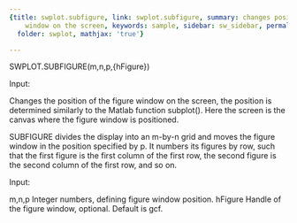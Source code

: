 ```yaml
---
{title: swplot.subfigure, link: swplot.subfigure, summary: changes position of figure
    window on the screen, keywords: sample, sidebar: sw_sidebar, permalink: swplot_subfigure.html,
  folder: swplot, mathjax: 'true'}

---
```

 
SWPLOT.SUBFIGURE(m,n,p,{hFigure})
 
Input:
 
Changes the position of the figure window on the screen, the position is
determined similarly to the Matlab function subplot(). Here the screen is
the canvas where the figure window is positioned.
 
SUBFIGURE divides the display into an m-by-n grid and moves the figure
window in the position specified by p. It numbers its figures by row,
such that the first figure is the first column of the first row, the
second figure is the second column of the first row, and so on.
 
Input:
 
m,n,p     Integer numbers, defining figure window position.
hFigure   Handle of the figure window, optional. Default is gcf.
 

